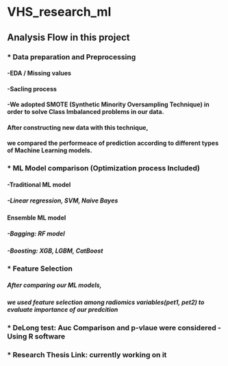 # VHS_research_ml
## Analysis Flow in this project

### * Data preparation and Preprocessing 
#### -EDA / Missing values 
#### -Sacling process 
#### -We adopted SMOTE (Synthetic Minority Oversampling Technique) in order to solve Class Imbalanced problems in our data. 
#### After constructing new data with this technique, 
#### we compared the performeace of prediction according to different types of Machine Learning models. 

### * ML Model comparison (Optimization process Included)  
#### -Traditional ML model 
##### -Linear regression, SVM, Naive Bayes 
#### Ensemble ML model
##### -Bagging: RF model
##### -Boosting: XGB, LGBM, CatBoost

### * Feature Selection 
##### After comparing our ML models, 
##### we used feature selection among radiomics variables(pet1, pet2) to evaluate importance of our predcition

### * DeLong test: Auc Comparison and p-vlaue were considered - Using R software
### * Research Thesis Link: currently working on it 
